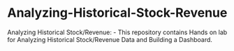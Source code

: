 # Analyzing-Historical-Stock-Revenue
Analyzing Historical Stock/Revenue: - 
This repository contains Hands on lab for Analyzing Historical Stock/Revenue Data and Building a Dashboard.

